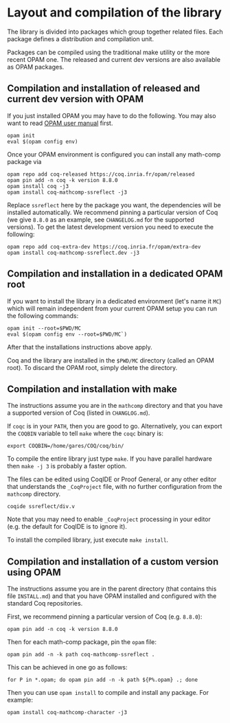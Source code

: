 # Layout and compilation of the library

The library is divided into packages which group together related
files. Each package defines a distribution and compilation unit.

Packages can be compiled using the traditional make utility or
the more recent OPAM one. The released and current dev versions are
also available as OPAM packages.

## Compilation and installation of released and current dev version with OPAM
If you just installed OPAM you may have to do the following. You may also want
to read [OPAM user manual](https://opam.ocaml.org/doc/Usage.html) first. 
```
opam init
eval $(opam config env)
```
Once your OPAM environment is configured
you can install any math-comp package via
```
opam repo add coq-released https://coq.inria.fr/opam/released
opam pin add -n coq -k version 8.8.0
opam install coq -j3
opam install coq-mathcomp-ssreflect -j3
```
Replace `ssreflect` here by the package you want, the dependencies will be
installed automatically. We recommend pinning a particular version of Coq
(we give `8.8.0` as an example, see `CHANGELOG.md` for the supported versions).
To get the latest development version you need to execute the following:
```
opam repo add coq-extra-dev https://coq.inria.fr/opam/extra-dev
opam install coq-mathcomp-ssreflect.dev -j3
```

## Compilation and installation in a dedicated OPAM root

If you want to install the library in a dedicated environment
(let's name it `MC`) which will remain independent from your
current OPAM setup you can run the following commands:
```
opam init --root=$PWD/MC
eval $(opam config env --root=$PWD/MC`)
```
After that the installations instructions above apply.

Coq and the library are installed in the `$PWD/MC` directory
(called an OPAM root). To discard the OPAM root, simply delete
the directory.

## Compilation and installation with make

The instructions assume you are in the `mathcomp` directory and that
you have a supported version of Coq (listed in `CHANGLOG.md`).

If `coqc` is in your `PATH`, then you are good to go.  Alternatively, you
can export the `COQBIN` variable to tell `make` where the `coqc` binary is:
```
export COQBIN=/home/gares/COQ/coq/bin/
```

To compile the entire library just type `make`. If you have parallel
hardware then `make -j 3` is probably a faster option. 

The files can be edited using CoqIDE or Proof General, or any
other editor that understands the `_CoqProject` file, with no
further configuration from the `mathcomp` directory.
```
coqide ssreflect/div.v
```
Note that you may need to enable `_CoqProject` processing in your
editor (e.g. the default for CoqIDE is to ignore it).

To install the compiled library, just execute `make install`.

## Compilation and installation of a custom version using OPAM

The instructions assume you are in the parent directory (that contains
this file `INSTALL.md`) and that you have OPAM installed and
configured with the standard Coq repositories.

First, we recommend pinning a particular version of Coq
(e.g. `8.8.0`):
```
opam pin add -n coq -k version 8.8.0
```

Then for each math-comp package, pin the `opam` file:
```
opam pin add -n -k path coq-mathcomp-ssreflect .
```

This can be achieved in one go as follows:
```
for P in *.opam; do opam pin add -n -k path ${P%.opam} .; done
```

Then you can use `opam install` to compile and install any package.
For example:
```
opam install coq-mathcomp-character -j3
```

